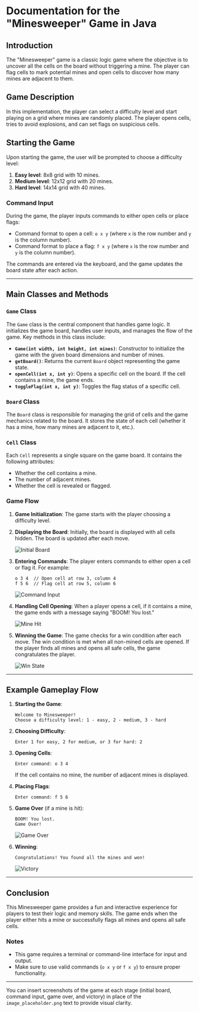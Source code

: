 # Documentation for the "Minesweeper" Game in Java

## Introduction
The "Minesweeper" game is a classic logic game where the objective is to uncover all the cells on the board without triggering a mine. The player can flag cells to mark potential mines and open cells to discover how many mines are adjacent to them.

## Game Description
In this implementation, the player can select a difficulty level and start playing on a grid where mines are randomly placed. The player opens cells, tries to avoid explosions, and can set flags on suspicious cells.

## Starting the Game
Upon starting the game, the user will be prompted to choose a difficulty level:

1. **Easy level**: 8x8 grid with 10 mines.
2. **Medium level**: 12x12 grid with 20 mines.
3. **Hard level**: 14x14 grid with 40 mines.

### Command Input
During the game, the player inputs commands to either open cells or place flags:

- Command format to open a cell: `o x y` (where `x` is the row number and `y` is the column number).
- Command format to place a flag: `f x y` (where `x` is the row number and `y` is the column number).

The commands are entered via the keyboard, and the game updates the board state after each action.

---

## Main Classes and Methods

### `Game` Class
The `Game` class is the central component that handles game logic. It initializes the game board, handles user inputs, and manages the flow of the game. Key methods in this class include:

- **`Game(int width, int height, int mines)`**: Constructor to initialize the game with the given board dimensions and number of mines.
- **`getBoard()`**: Returns the current `Board` object representing the game state.
- **`openCell(int x, int y)`**: Opens a specific cell on the board. If the cell contains a mine, the game ends.
- **`toggleFlag(int x, int y)`**: Toggles the flag status of a specific cell.

### `Board` Class
The `Board` class is responsible for managing the grid of cells and the game mechanics related to the board. It stores the state of each cell (whether it has a mine, how many mines are adjacent to it, etc.).

### `Cell` Class
Each `Cell` represents a single square on the game board. It contains the following attributes:

- Whether the cell contains a mine.
- The number of adjacent mines.
- Whether the cell is revealed or flagged.

### Game Flow

1. **Game Initialization**: The game starts with the player choosing a difficulty level.
2. **Displaying the Board**: Initially, the board is displayed with all cells hidden. The board is updated after each move.
   
   ![Initial Board](image_placeholder.png) <!-- Insert a screenshot of the initial game board -->
   
3. **Entering Commands**: The player enters commands to either open a cell or flag it. For example:
   
   ```
   o 3 4  // Open cell at row 3, column 4
   f 5 6  // Flag cell at row 5, column 6
   ```
   
   ![Command Input](image_placeholder.png) <!-- Insert a screenshot of the command input -->

4. **Handling Cell Opening**: When a player opens a cell, if it contains a mine, the game ends with a message saying "BOOM! You lost."

   ![Mine Hit](image_placeholder.png) <!-- Insert a screenshot of a game over state -->

5. **Winning the Game**: The game checks for a win condition after each move. The win condition is met when all non-mined cells are opened. If the player finds all mines and opens all safe cells, the game congratulates the player.

   ![Win State](image_placeholder.png) <!-- Insert a screenshot of the win state -->

---

## Example Gameplay Flow

1. **Starting the Game**:
   ```
   Welcome to Minesweeper!
   Choose a difficulty level: 1 - easy, 2 - medium, 3 - hard
   ```

2. **Choosing Difficulty**: 
   ```
   Enter 1 for easy, 2 for medium, or 3 for hard: 2
   ```

3. **Opening Cells**:
   ```
   Enter command: o 3 4
   ```

   If the cell contains no mine, the number of adjacent mines is displayed.

4. **Placing Flags**:
   ```
   Enter command: f 5 6
   ```

5. **Game Over** (if a mine is hit):
   ```
   BOOM! You lost.
   Game Over!
   ```

   ![Game Over](image_placeholder.png) <!-- Insert a screenshot of game over state -->

6. **Winning**:
   ```
   Congratulations! You found all the mines and won!
   ```

   ![Victory](image_placeholder.png) <!-- Insert a screenshot of the victory state -->

---

## Conclusion
This Minesweeper game provides a fun and interactive experience for players to test their logic and memory skills. The game ends when the player either hits a mine or successfully flags all mines and opens all safe cells.

### Notes
- This game requires a terminal or command-line interface for input and output.
- Make sure to use valid commands (`o x y` or `f x y`) to ensure proper functionality.

--- 

You can insert screenshots of the game at each stage (initial board, command input, game over, and victory) in place of the `image_placeholder.png` text to provide visual clarity.
